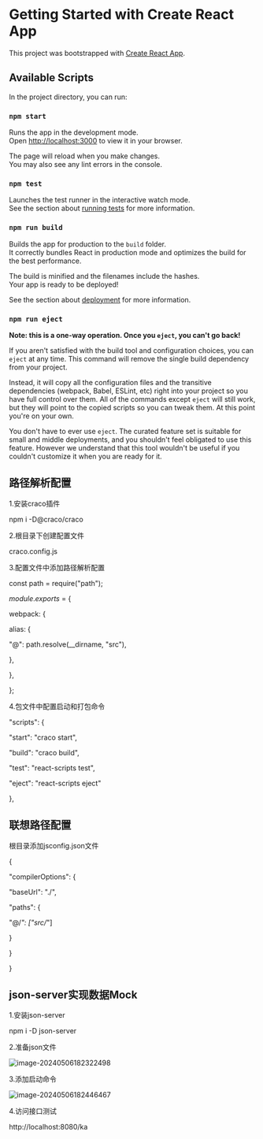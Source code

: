 # Getting Started with Create React App

This project was bootstrapped with [Create React App](https://github.com/facebook/create-react-app).

## Available Scripts

In the project directory, you can run:

### `npm start`

Runs the app in the development mode.\
Open [http://localhost:3000](http://localhost:3000) to view it in your browser.

The page will reload when you make changes.\
You may also see any lint errors in the console.

### `npm test`

Launches the test runner in the interactive watch mode.\
See the section about [running tests](https://facebook.github.io/create-react-app/docs/running-tests) for more information.

### `npm run build`

Builds the app for production to the `build` folder.\
It correctly bundles React in production mode and optimizes the build for the best performance.

The build is minified and the filenames include the hashes.\
Your app is ready to be deployed!

See the section about [deployment](https://facebook.github.io/create-react-app/docs/deployment) for more information.

### `npm run eject`

**Note: this is a one-way operation. Once you `eject`, you can't go back!**

If you aren't satisfied with the build tool and configuration choices, you can `eject` at any time. This command will remove the single build dependency from your project.

Instead, it will copy all the configuration files and the transitive dependencies (webpack, Babel, ESLint, etc) right into your project so you have full control over them. All of the commands except `eject` will still work, but they will point to the copied scripts so you can tweak them. At this point you're on your own.

You don't have to ever use `eject`. The curated feature set is suitable for small and middle deployments, and you shouldn't feel obligated to use this feature. However we understand that this tool wouldn't be useful if you couldn't customize it when you are ready for it.

## 路径解析配置

1.安装craco插件

npm i -D@craco/craco

2.根目录下创建配置文件

craco.config.js

3.配置文件中添加路径解析配置

const path = require("path");



*module*.*exports* = {

 webpack: {

  alias: {

   "@": path.resolve(__dirname, "src"),

  },

 },

};

4.包文件中配置启动和打包命令

 "scripts": {

  "start": "craco start",

  "build": "craco build",

  "test": "react-scripts test",

  "eject": "react-scripts eject"

 },

## 联想路径配置

根目录添加jsconfig.json文件

{

 "compilerOptions": {

  "baseUrl": "./",

  "paths": {

   "@/*": ["src/*"]

  }

 }

}

## json-server实现数据Mock

1.安装json-server

npm i -D json-server

2.准备json文件

![image-20240506182322498](C:\Users\李恩\AppData\Roaming\Typora\typora-user-images\image-20240506182322498.png)

3.添加启动命令

![image-20240506182446467](C:\Users\李恩\AppData\Roaming\Typora\typora-user-images\image-20240506182446467.png)

4.访问接口测试

 http://localhost:8080/ka
